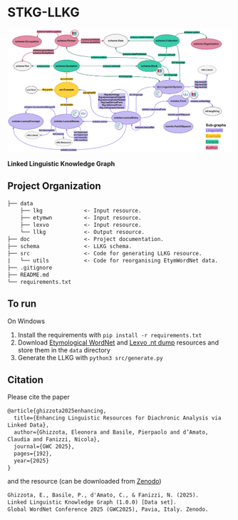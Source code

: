 # STKG-LLKG

![Linked Linguistic Knowledge Graph](/doc/img/llkg-new-palette.svg "Linked Linguistic Knowledge Graph")  

**Linked Linguistic Knowledge Graph**

Project Organization
------------

    ├── data               
        ├── lkg             <- Input resource.
        ├── etymwn          <- Input resource.
        ├── lexvo           <- Input resource.
        └── llkg            <- Output resource.
    ├── doc                 <- Project documentation.  
    ├── schema              <- LLKG schema.
    ├── src                 <- Code for generating LLKG resource.
    |   └── utils           <- Code for reorganising EtymWordNet data.
    ├── .gitignore
    ├── README.md
    └── requirements.txt


To run
------------
On Windows
1. Install the requirements with `pip install -r requirements.txt`
2. Download [Etymological WordNet](http://etym.org/) and [Lexvo .nt dump](http://lexvo.org/linkeddata/resources.html) resources and store them in the `data` directory
3. Generate the LLKG with `python3 src/generate.py`

Citation
------------
Please cite the paper
```
@article{ghizzota2025enhancing,
  title={Enhancing Linguistic Resources for Diachronic Analysis via Linked Data},
  author={Ghizzota, Eleonora and Basile, Pierpaolo and d’Amato, Claudia and Fanizzi, Nicola},
  journal={GWC 2025},
  pages={192},
  year={2025}
}
```
and the resource (can be downloaded from [Zenodo](https://doi.org/10.5281/zenodo.14623212))
```
Ghizzota, E., Basile, P., d'Amato, C., & Fanizzi, N. (2025). 
Linked Linguistic Knowledge Graph (1.0.0) [Data set]. 
Global WordNet Conference 2025 (GWC2025), Pavia, Italy. Zenodo. 
```